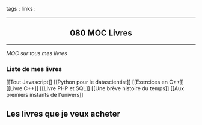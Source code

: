 tags : 
links :

****

<h2 style="text-align: center;"> 080 MOC Livres </h2>

****


*MOC sur tous mes livres*


### Liste de mes livres

[[Tout Javascript]]
[[Python pour le datascientist]]
[[Exercices en C++]]
[[Livre C++]]
[[Livre PHP et SQL]]
[[Une brève histoire du temps]]
[[Aux premiers instants de l'univers]]

## Les livres que je veux acheter
